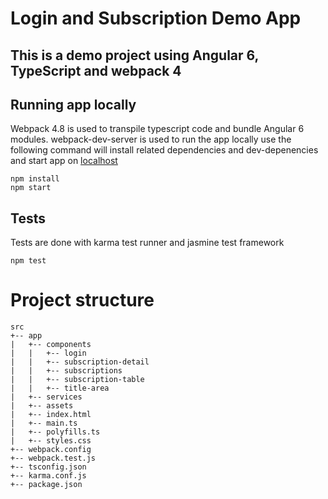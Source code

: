 # Login and Subscription Demo App
## This is a demo project using Angular 6, TypeScript and webpack 4

## Running app locally
Webpack 4.8 is used to transpile typescript code and bundle Angular 6 modules. 
webpack-dev-server is used to run the app locally
use the following command will install related dependencies and dev-depenencies and start app on [localhost](http://localhost:8080)
```
npm install 
npm start
```

## Tests 
Tests are done with karma test runner and jasmine test framework
```
npm test
```

# Project structure
```
src
+-- app
|   +-- components
|   |   +-- login
|   |   +-- subscription-detail
|   |   +-- subscriptions
|   |   +-- subscription-table
|   |   +-- title-area
|   +-- services
|   +-- assets
|   +-- index.html
|   +-- main.ts
|   +-- polyfills.ts
|   +-- styles.css
+-- webpack.config
+-- webpack.test.js
+-- tsconfig.json
+-- karma.conf.js
+-- package.json
```
